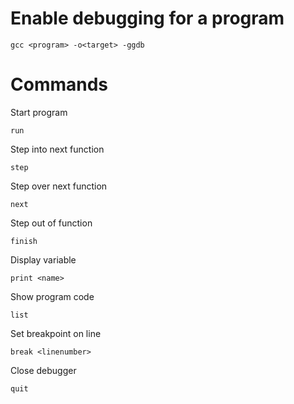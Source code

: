# Enable debugging for a program

    gcc <program> -o<target> -ggdb

# Commands

Start program

    run

Step into next function

    step

Step over next function

    next

Step out of function

    finish

Display variable

    print <name>

Show program code

    list

Set breakpoint on line
    
    break <linenumber>

Close debugger

    quit
